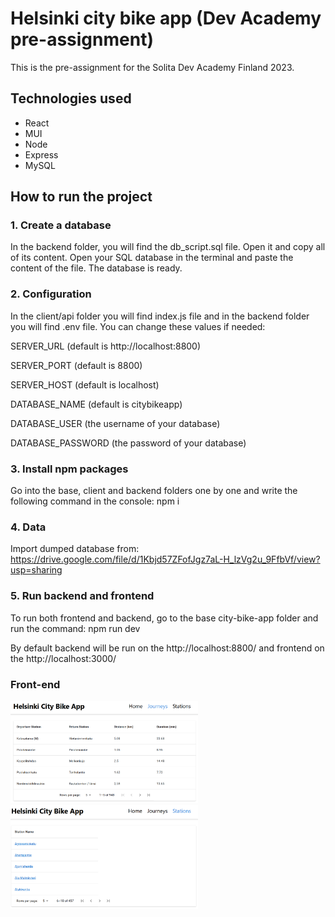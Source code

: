 # Helsinki city bike app (Dev Academy pre-assignment)
This is the pre-assignment for the Solita Dev Academy Finland 2023.

## Technologies used
* React
* MUI
* Node
* Express
* MySQL

## How to run the project

### 1. Create a database

In the backend folder, you will find the db_script.sql file. Open it and copy all of its content. Open your SQL database in the terminal and paste the content of the file. The database is ready.

### 2. Configuration

In the client/api folder you will find index.js file and in the backend folder you will find .env file. You can change these values if needed:

SERVER_URL (default is http://localhost:8800)

SERVER_PORT (default is 8800)

SERVER_HOST (default is localhost)

DATABASE_NAME (default is citybikeapp)

DATABASE_USER (the username of your database)

DATABASE_PASSWORD (the password of your database)

### 3. Install npm packages

Go into the base, client and backend folders one by one and write the following command in the console: npm i

### 4. Data

Import dumped database from: https://drive.google.com/file/d/1Kbjd57ZFofJgz7aL-H_lzVg2u_9FfbVf/view?usp=sharing

### 5. Run backend and frontend
To run both frontend and backend, go to the base city-bike-app folder and run the command: npm run dev

By default backend will be run on the http://localhost:8800/ and frontend on the http://localhost:3000/

### Front-end

<img width="300" alt="1" src="./client/images/photo1.PNG">

<img width="300" alt="2" src="./client/images/photo2.PNG">